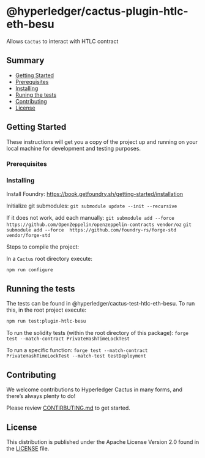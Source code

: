 # @hyperledger/cactus-plugin-htlc-eth-besu

Allows `Cactus` to interact with HTLC contract


## Summary

  - [Getting Started](#getting-started)
  - [Prerequisites](#prerequisites)
  - [Installing](#installing)
  - [Runing the tests](#running-the-tests)
  - [Contributing](#contributing)
  - [License](#license)

## Getting Started

These instructions will get you a copy of the project up and running on
your local machine for development and testing purposes.

### Prerequisites

### Installing

Install Foundry: https://book.getfoundry.sh/getting-started/installation

Initialize git submodules: `git submodule update --init --recursive`

If it does not work, add each manually:
`git submodule add --force  https://github.com/OpenZeppelin/openzeppelin-contracts vendor/oz`
`git submodule add --force  https://github.com/foundry-rs/forge-std vendor/forge-std`

Steps to compile the project:

In a `Cactus` root directory execute:
```sh
npm run configure
```
## Running the tests

The tests can be found in @hyperledger/cactus-test-htlc-eth-besu. To run this, in the root project execute:

```sh
npm run test:plugin-htlc-besu
```

To run the solidity tests (within the root directory of this package):
`forge test --match-contract PrivateHashTimeLockTest`

To run a specific function:
`forge test --match-contract PrivateHashTimeLockTest --match-test testDeployment`


## Contributing

We welcome contributions to Hyperledger Cactus in many forms, and there’s always plenty to do!

Please review [CONTIRBUTING.md](../../CONTRIBUTING.md) to get started.
## License

This distribution is published under the Apache License Version 2.0 found in the [LICENSE](../../LICENSE) file.